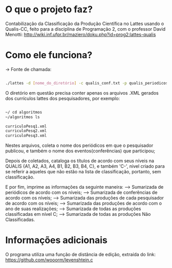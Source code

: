 # O que o projeto faz?

  Contabilização da Classificação da Produção Científica no Lattes usando o Qualis-CC,
feito para a disciplina de Programação 2, com o professor David Menotti:
http://wiki.inf.ufpr.br/maziero/doku.php?id=prog2:lattes-qualis

# Como ele funciona?

  -> Fonte de chamada:
  
  ```bash
  
  ./lattes -d [nome_do_diretório] -c qualis_conf.txt -p qualis_periodicos.txt
  
  ```
  O diretório em questão precisa conter apenas os arquivos .XML gerados dos currículos lattes 
  dos pesquisadores, por exemplo:
  
  ```bash
  
  ~/ cd algoritmos
  ~/algoritmos ls
  
  curriculoPesq1.xml
  curriculoPesq2.xml
  curriculoPesq3.xml
  
  ```  
  Nestes arquivos, coleta o nome dos periódicos em que o pesquisador publicou,
  e também o nome dos eventos(conferências) que participou;
  
  Depois de coletados, cataloga os títulos de acordo com seus níveis na QUALIS
  {A1, A2, A3, A4, B1, B2, B3, B4, C}, e também 'C-', nivel criado para se referir a 
  aqueles que não estão na lista de classificação, portanto, sem classificação.
  
  E por fim, imprime as informações da seguinte maneira:
  --> Sumarizada de periódicos de acordo com os níveis;
  --> Sumarizada de conferências de acordo com os níveis;
  --> Sumarizada das produções de cada pesquisador de acordo com os níveis;
  --> Sumarizada das produções de acordo com o ano de suas realizações;
  --> Sumarizada de todas as produções classificadas em nível C;
  --> Sumarizada de todas as produções Não Classificadas.
  

# Informações adicionais

  O programa utiliza uma função de distância de edição, extraída do link:
https://github.com/wooorm/levenshtein.c
